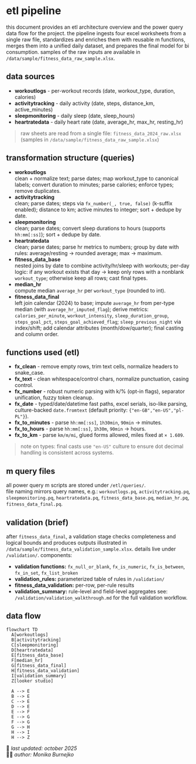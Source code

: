 # etl pipeline
this document provides an etl architecture overview and the power query data flow for the project. the pipeline ingests four excel worksheets from a single raw file, standardizes and enriches them with reusable m functions, merges them into a unified daily dataset, and prepares the final model for bi consumption. samples of the raw inputs are available in `/data/sample/fitness_data_raw_sample.xlsx`.

## data sources
- **workoutlogs** - per-workout records (date, workout_type, duration, calories)
- **activitytracking** - daily activity (date, steps, distance_km, active_minutes)
- **sleepmonitoring** - daily sleep (date, sleep_hours)
- **heartratedata** - daily heart rate (date, average_hr, max_hr, resting_hr)
> raw sheets are read from a single file: `fitness_data_2024_raw.xlsx` (samples in `/data/sample/fitness_data_raw_sample.xlsx`)

## transformation structure (queries)
- **workoutlogs**  
  clean + normalize text; parse dates; map workout_type to canonical labels; convert duration to minutes; parse calories; enforce types; remove duplicates.
- **activitytracking**  
  clean; parse dates; steps via `fx_number(_, true, false)` (k-suffix enabled); distance to km; active minutes to integer; sort + dedupe by date.
- **sleepmonitoring**  
  clean; parse dates; convert sleep durations to hours (supports `hh:mm[:ss]`); sort + dedupe by date.
- **heartratedata**  
  clean; parse dates; parse hr metrics to numbers; group by date with rules: average/resting → rounded average; max → maximum.
- **fitness_data_base**  
  nested joins by date to combine activity/hr/sleep with workouts; per-day logic: if any workout exists that day → keep only rows with a nonblank `workout_type`; otherwise keep all rows; cast final types.
- **median_hr**  
  compute median `average_hr` per `workout_type` (rounded to int).
- **fitness_data_final**  
  left join calendar (2024) to base; impute `average_hr` from per-type median (with `average_hr_imputed_flag`); derive metrics: `calories_per_minute`, `workout_intensity`, `sleep_duration_group`, `steps_goal_pct`, `steps_goal_achieved_flag`; `sleep_previous_night` via index/shift; add calendar attributes (month/dow/quarter); final casting and column order.

## functions used (etl)
- **fx_clean** - remove empty rows, trim text cells, normalize headers to snake_case.
- **fx_text** - clean whitespace/control chars, normalize punctuation, casing control.
- **fx_number** - robust numeric parsing with k/% (opt-in flags), separator unification, fuzzy token cleanup.
- **fx_date** - typed/date/datetime fast paths, excel serials, iso-like parsing, culture-backed `date.fromtext` (default priority: `{"en-GB","en-US","pl-PL"}`).
- **fx_to_minutes** - parse `hh:mm[:ss]`, `1h30min`, `90min` → minutes.
- **fx_to_hours** - parse `hh:mm[:ss]`, `1h30m`, `90min` → hours.
- **fx_to_km** - parse `km/m/mi`, glued forms allowed, miles fixed at `× 1.609`.
> note on types: final casts use `"en-US"` culture to ensure dot decimal handling is consistent across systems.

## m query files
all power query m scripts are stored under `/etl/queries/`.  
file naming mirrors query names, e.g.: `workoutlogs.pq`, `activitytracking.pq`, `sleepmonitoring.pq`, `heartratedata.pq`, `fitness_data_base.pq`, `median_hr.pq`, `fitness_data_final.pq`.

## validation (brief)
after `fitness_data_final`, a validation stage checks completeness and logical bounds and produces outputs illustrated in `/data/sample/fitness_data_validation_sample.xlsx`. details live under `/validation/`. 
components:
- **validation functions:** `fx_null_or_blank`, `fx_is_numeric`, `fx_is_between`, `fx_in_set`, `fx_list_broken`
- **validation_rules:** parameterized table of rules in `/validation/`
- **fitness_data_validation:** per-row, per-rule results
- **validation_summary:** rule-level and field-level aggregates
see: `/validation/validation_walkthrough.md` for the full validation workflow.

## data flow
```mermaid
flowchart TD
  A[workoutlogs]
  B[activitytracking]
  C[sleepmonitoring]
  D[heartratedata]
  E[fitness_data_base]
  F[median_hr]
  G[fitness_data_final]
  H[fitness_data_validation]
  I[validation_summary]
  Z[looker studio]

  A --> E
  B --> E
  C --> E
  D --> E
  E --> F
  E --> G
  F --> G
  G --> H
  H --> I
  H --> Z
```


📅 *last updated: october 2025*  
👩‍💻 *author: Monika Burnejko*
